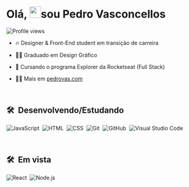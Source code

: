 <h1 align="left">Olá, <img src="https://raw.githubusercontent.com/kaueMarques/kaueMarques/master/hi.gif" height="30px">sou Pedro Vasconcellos</h1>
<p align="left"> <img src="https://komarev.com/ghpvc/?username=pedrosvasconcellos&color=yellow" alt="Profile views" /> </p>

- 🔥 Designer & Front-End student em transição de carreira

- 👨‍🎓 Graduado em Design Gráfico 

- 💬 Cursando o programa Explorer da Rocketseat (Full Stack)

- 👨‍💻 Mais em [pedrovas.com](https://pedrovas.com)

<br>

## 🛠 &nbsp;Desenvolvendo/Estudando

![JavaScript](https://img.shields.io/badge/-JavaScript-05122A?style=flat&logo=JavaScript)&nbsp;
![HTML](https://img.shields.io/badge/-HTML-05122A?style=flat&logo=HTML5)&nbsp;
![CSS](https://img.shields.io/badge/-CSS-05122A?style=flat&logo=CSS3&logoColor=1572B6)&nbsp;
![Git](https://img.shields.io/badge/-Git-05122A?style=flat&logo=git)&nbsp;
![GitHub](https://img.shields.io/badge/-GitHub-05122A?style=flat&logo=github)&nbsp;
![Visual Studio Code](https://img.shields.io/badge/-Visual%20Studio%20Code-05122A?style=flat&logo=visual-studio-code&logoColor=007ACC)&nbsp;

<br>

## 🛠 &nbsp;Em vista

![React](https://img.shields.io/badge/-React-05122A?style=flat&logo=React)&nbsp;
![Node.js](https://img.shields.io/badge/-Node.js-05122A?style=flat&logo=Node.js)&nbsp;

<!--
<br>

## ⚙️ &nbsp;GitHub Analytics

<p align="left">
<img width="530em" src="https://github-readme-stats.vercel.app/api?username=pedrosvasconcellos&show_icons=true&theme=vision-friendly-dark" alt="pedrosvasconcellos's stats"/>
<img width="530em" src="https://github-readme-stats.vercel.app/api/top-langs/?username=pedrosvasconcellos&layout=compact&theme=vision-friendly-dark" alt="pedrosvasconcellos's most languages"/>
</p>
-->
<!-- 
<br><br>

## Contact

<p align="left" style="background:yellow">
<a href="https://codepen.io/maykbrito" target="_blank">
  <img align="center" src="https://img.shields.io/badge/-maykbrito-05122A?style=flat&logo=codepen" alt="codepen"/>
</a>
<a href="https://twitter.com/maykbrito" target="_blank">
  <img align="center" src="https://img.shields.io/badge/-maykbrito-05122A?style=flat&logo=twitter" alt="twitter"/>  
</a>
<a href="https://linkedin.com/in/maykbrito" target="_blank">
  <img align="center" src="https://img.shields.io/badge/-maykbrito-05122A?style=flat&logo=linkedin" alt="linkedin"/>
</a>
<a href="https://instagram.com/maykbrito" target="_blank">
 <img align="center" src="https://img.shields.io/badge/-maykbrito-05122A?style=flat&logo=instagram" alt="instagram"/>
</a>
<a href="https://youtube.com/maykbrito" target="_blank">
 <img align="center" src="https://img.shields.io/badge/-maykbrito-05122A?style=flat&logo=youtube" alt="youtube"/>
</a>
</p>
-->
